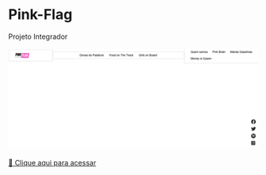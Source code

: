 # Pink-Flag
Projeto Integrador<br><br>
![preview](./github-PinkFlag/preview.png)<br><br>
[🔗 Clique aqui para acessar](https://github.com/Raynnerz/)
